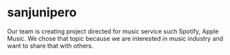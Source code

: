 # sanjunipero
Our team is creating project directed for music service such Spotify, Apple Music. We chose that topic because we are interested in music industry and want to share that with others.
